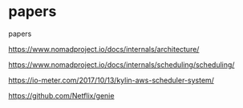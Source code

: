 # papers
papers

https://www.nomadproject.io/docs/internals/architecture/


https://www.nomadproject.io/docs/internals/scheduling/scheduling/


https://io-meter.com/2017/10/13/kylin-aws-scheduler-system/



https://github.com/Netflix/genie

